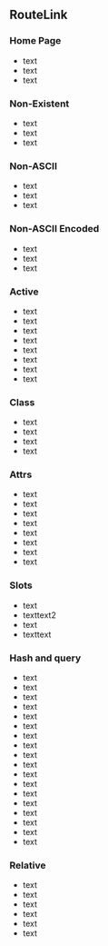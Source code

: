 ## RouteLink

### Home Page

- <RouteLink to="/">text</RouteLink>
- <RouteLink to="/README.md">text</RouteLink>
- <RouteLink to="/index.html">text</RouteLink>

### Non-Existent

- <RouteLink to="/non-existent">text</RouteLink>
- <RouteLink to="/non-existent.md">text</RouteLink>
- <RouteLink to="/non-existent.html">text</RouteLink>

### Non-ASCII

- <RouteLink to="/routes/non-ascii-paths/中文目录名/中文文件名">text</RouteLink>
- <RouteLink to="/routes/non-ascii-paths/中文目录名/中文文件名.md">text</RouteLink>
- <RouteLink to="/routes/non-ascii-paths/中文目录名/中文文件名.html">text</RouteLink>

### Non-ASCII Encoded

- <RouteLink :to="encodeURI('/routes/non-ascii-paths/中文目录名/中文文件名')">text</RouteLink>
- <RouteLink :to="encodeURI('/routes/non-ascii-paths/中文目录名/中文文件名.md')">text</RouteLink>
- <RouteLink :to="encodeURI('/routes/non-ascii-paths/中文目录名/中文文件名.html')">text</RouteLink>

### Active

- <RouteLink to="/README.md" active="">text</RouteLink>
- <RouteLink to="/README.md" active>text</RouteLink>
- <RouteLink to="/" active="">text</RouteLink>
- <RouteLink to="/" active>text</RouteLink>
- <RouteLink to="/README.md" :active="false">text</RouteLink>
- <RouteLink to="/README.md">text</RouteLink>
- <RouteLink to="/" :active="false">text</RouteLink>
- <RouteLink to="/">text</RouteLink>

### Class

- <RouteLink to="/README.md" class="custom-class">text</RouteLink>
- <RouteLink to="/README.md" active class="custom-class">text</RouteLink>
- <RouteLink to="/" class="custom-class">text</RouteLink>
- <RouteLink to="/" active class="custom-class">text</RouteLink>

### Attrs

- <RouteLink to="/README.md" title="Title">text</RouteLink>
- <RouteLink to="/README.md" target="_blank">text</RouteLink>
- <RouteLink to="/README.md" rel="noopener">text</RouteLink>
- <RouteLink to="/README.md" aria-label="test">text</RouteLink>
- <RouteLink to="/" title="Title">text</RouteLink>
- <RouteLink to="/" target="_blank">text</RouteLink>
- <RouteLink to="/" rel="noopener">text</RouteLink>
- <RouteLink to="/" aria-label="test">text</RouteLink>

### Slots

- <RouteLink to="/README.md"><span>text</span></RouteLink>
- <RouteLink to="/README.md"><span>text</span><span>text2</span></RouteLink>
- <RouteLink to="/"><span>text</span></RouteLink>
- <RouteLink to="/"><span>text</span><span>text</span></RouteLink>

### Hash and query

- <RouteLink to="/README.md#hash">text</RouteLink>
- <RouteLink to="/README.md?query">text</RouteLink>
- <RouteLink to="/README.md?query#hash">text</RouteLink>
- <RouteLink to="/README.md?query=1#hash">text</RouteLink>
- <RouteLink to="/README.md?query=1&query=2#hash">text</RouteLink>
- <RouteLink to="/README.md#hash?query=1&query=2">text</RouteLink>
- <RouteLink to="/#hash">text</RouteLink>
- <RouteLink to="/?query">text</RouteLink>
- <RouteLink to="/?query#hash">text</RouteLink>
- <RouteLink to="/?query=1#hash">text</RouteLink>
- <RouteLink to="/?query=1&query=2#hash">text</RouteLink>
- <RouteLink to="/#hash?query=1&query=2">text</RouteLink>
- <RouteLink to="#hash">text</RouteLink>
- <RouteLink to="?query">text</RouteLink>
- <RouteLink to="?query#hash">text</RouteLink>
- <RouteLink to="?query=1#hash">text</RouteLink>
- <RouteLink to="?query=1&query=2#hash">text</RouteLink>
- <RouteLink to="#hash?query=1&query=2">text</RouteLink>

### Relative

- <RouteLink to="../README.md">text</RouteLink>
- <RouteLink to="../404.md">text</RouteLink>
- <RouteLink to="not-exist.md">text</RouteLink>
- <RouteLink to="../">text</RouteLink>
- <RouteLink to="../404.html">text</RouteLink>
- <RouteLink to="not-exist.html">text</RouteLink>
